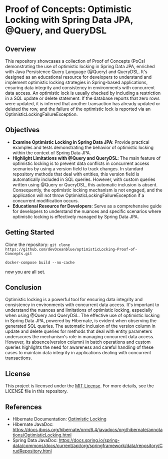 # Proof of Concepts: Optimistic Locking with Spring Data JPA, @Query, and QueryDSL

## Overview

This repository showcases a collection of Proof of Concepts (PoCs) demonstrating the use of optimistic locking in Spring
Data JPA, enriched with Java Persistence Query Language (@Query) and QueryDSL. It's designed as an educational resource
for developers to understand and implement optimistic locking strategies in Spring-based applications, ensuring data
integrity and consistency in environments with concurrent data access.
An optimistic lock is usually checked by including a restriction in a SQL update or delete statement. If the database
reports that zero rows were updated, it is inferred that another transaction has already updated or deleted the row, and
the failure of the optimistic lock is reported via an OptimisticLockingFailureException.

## Objectives

- **Examine Optimistic Locking in Spring Data JPA**: Provide practical examples and tests demonstrating the behavior of
  optimistic locking within the context of Spring Data JPA.
- **Highlight Limitations with @Query and QueryDSL**: The main feature of optimistic locking is to prevent data
  conflicts in concurrent access scenarios by using a version field to track changes. In standard repository methods
  that deal with entities, this version field is automatically included in SQL queries. However, with custom queries
  written using @Query or QueryDSL, this automatic inclusion is absent. Consequently, the optimistic locking mechanism
  is not engaged, and the application will not throw OptimisticLockingFailureException if a concurrent modification
  occurs.
- **Educational Resource for Developers**: Serve as a comprehensive guide for developers to understand the nuances and
  specific scenarios where optimistic locking is effectively managed by Spring Data JPA.

## Getting Started

Clone the repository: `git clone https://github.com/devOceanblue/optimisticLocking-Proof-of-Concepts.git`

```shell
docker-compose build --no-cache
```

now you are all set.

## Conclusion

Optimistic locking is a powerful tool for ensuring data integrity and consistency in environments with concurrent data
access. It's important to understand the nuances and limitations of optimistic locking, especially when using @Query and
QueryDSL.
The effective use of optimistic locking in Spring Data JPA, powered by Hibernate, is evident when observing the
generated SQL queries. The automatic inclusion of the version column in update and delete queries for methods that deal
with entity parameters underscores the mechanism's role in managing concurrent data access. However, its absence(version
column) in
batch operations and custom queries highlights the need for awareness and careful handling of these cases to maintain
data integrity in applications dealing with concurrent transactions.

## License

This project is licensed under the [MIT License](LICENSE). For more details, see the LICENSE file in this repository.

## References

- Hibernate
  Documentation: [Optimistic Locking](https://docs.jboss.org/hibernate/orm/5.4/userguide/html_single/Hibernate_User_Guide.html#locking-optimistic)
- Hibernate JavaDoc: https://docs.jboss.org/hibernate/orm/6.4/javadocs/org/hibernate/annotations/OptimisticLocking.html
- Spring Data
  JavaDoc: https://docs.spring.io/spring-data/commons/docs/current/api/org/springframework/data/repository/CrudRepository.html 